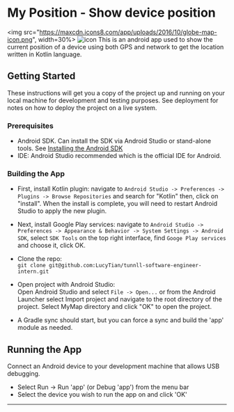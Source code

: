
# My Position - Show device position
<img   src="https://maxcdn.icons8.com/app/uploads/2016/10/globe-map-icon.png", width=30%>
![icon](https://maxcdn.icons8.com/app/uploads/2016/10/globe-map-icon.png)
This is an android app used to show the current position of a device using both GPS and network to get the location written in Kotlin language.

## Getting Started
These instructions will get you a copy of the project up and running on your local machine for development and testing purposes. See deployment for notes on how to deploy the project on a live system.

### Prerequisites
* Android SDK. Can install the SDK via Android Studio or stand-alone tools. See [Installing the Android SDK](http://developer.android.com/sdk/installing/index.html)
* IDE: Android Studio recommended which is the official IDE for Android.

### Building the App
* First, install Kotlin plugin: navigate to `Android Studio -> Preferences -> Plugins -> Browse Repositories` and search for "Kotlin" then, click on "install". When the install is complete, you will need to restart Android Studio to apply the new plugin.

* Next, install Google Play services: navigate to `Android Studio -> Preferences -> Appearance & Behavior -> System Settings -> Android SDK`, select `SDK Tools` on the top right interface, find `Googe Play services` and choose it, click OK.

* Clone the repo:<br>
`git clone git@github.com:LucyTian/tunnll-software-engineer-intern.git`

* Open project with Android Studio:<br>
Open Android Studio and select `File -> Open...` or from the Android Launcher select Import project and navigate to the root directory of the project. Select MyMap directory and click "OK" to open the project.

* A Gradle sync should start, but you can force a sync and build the 'app' module as needed.

## Running the App
Connect an Android device to your development machine that allows USB debugging.
* Select Run -> Run 'app' (or Debug 'app') from the menu bar
* Select the device you wish to run the app on and click 'OK'


- - -
